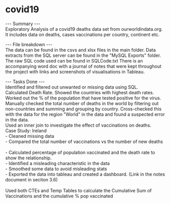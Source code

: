# covid19
--- Summary --- <br />
Exploratory Analysis of a covid19 deaths data set from ourworldindata.org. It includes data on deaths, cases vaccinations per country, continent etc.

---  File breakdown  --- <br />
The data can be found in the csvs and xlsx files in the main folder.
Data extracts from the SQL server can be found in the "MySQL Exports" folder.
The raw SQL code used can be found in SQLCode.txt
There is an accompanying word doc with a journal of notes that were kept throughout the project with links and screenshots of visualisations in Tableau.

---  Tasks Done  --- <br />
Identified and filtered out unwanted or missing data using SQL.
<br />
Calculated Death Rate.
Showed the countries with highest death rates.
<br />
Worked out the % of the population that have tested positive for the virus.
<br />
Manually checked the total number of deaths in the world by filtering out non-countries and summing and grouping by country. Cross-checked this with the data for the region "World" in the data and found a suspected error in the data.
<br />
Used an inner join to investigate the effect of vaccinations on deaths.
<br />
Case Study: Ireland																														
	- Cleaned missing data <br />
	- Compared the total number of vaccinations vs the number of new deaths	<br />				
	- Calculated percentage of population vaccinated and the death rate to show the relationship. <br />
	- Identified a misleading characteristic in the data <br />
	- Smoothed some data to avoid misleading stats <br />
	- Exported the data into tableau and created a dashboard. (Link in the notes document in seciton 3.6) <br />
	<br />
Used both CTEs and Temp Tables to calculate the Cumulative Sum of Vaccinations and the cumulative % pop vaccinated